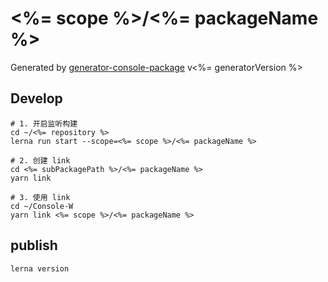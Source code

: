# <%= scope %>/<%= packageName %>

Generated by [generator-console-package](https://github.com/easyops-cn/generator-console-package) v<%= generatorVersion %>

## Develop

```
# 1. 开启监听构建
cd ~/<%= repository %>
lerna run start --scope=<%= scope %>/<%= packageName %>

# 2. 创建 link
cd <%= subPackagePath %>/<%= packageName %>
yarn link

# 3. 使用 link
cd ~/Console-W
yarn link <%= scope %>/<%= packageName %>
```

## publish

```
lerna version
```

